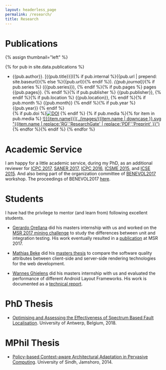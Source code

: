 ```yaml
---
layout: headerless_page
permalink: /research/
title: Research
---
```

# Publications

{% assign thumbnail="left" %}

{% for pub in site.data.publications %}
* {{pub.author}}.
[{{pub.title}}]({% if pub.internal %}{{pub.url | prepend: site.baseurl}}{% else %}{{pub.url}}{% endif %}).
*{{pub.journal}}*{% if pub.series %} ({{pub.series}}), {% endif %}{% if pub.pages %} pages {{pub.pages}}. {% endif %}{% if pub.publisher %} {{pub.publisher}}, {% endif %}{% if pub.location %} {{pub.location}}, {% endif %}{% if pub.month %} {{pub.month}} {% endif %}{% if pub.year %} {{pub.year}} {% endif %}  
{% if pub.doi %}[![DOI](../images/doi.svg "DOI")]({{pub.doi}}) {% endif %} {% if pub.media %}{% for item in pub.media %} [![{{item.name}}](../images/{{item.name | downcase }}.svg "{{item.name | replace:'RG','ResearchGate' | replace:'PDF','Preprint' }}")]({{item.url}}) {% endfor %}{% endif %}
{% endfor %}

# Academic Service

I am happy for a little academic service, during my PhD, as an additional reviewer for [ICPC 2017](https://www.computer.org/csdl/proceedings/icpc/2017/0535/00/0535z015.pdf), [SANER 2017](https://www.computer.org/csdl/proceedings/saner/2017/5501/00/07884601.pdf), [ICPC 2016](https://www.computer.org/csdl/proceedings/icpc/2016/1428/00/07503703.pdf), [ICSME 2015](https://www.computer.org/csdl/proceedings/icsme/2015/7532/00/07332445.pdf), and [ICSE 2015](https://www.computer.org/csdl/proceedings/icse/2015/1934/01/1934z037.pdf).
And also being part of the organization committee of [BENEVOL2017](http://ansymore.uantwerpen.be/events/BENEVOL2017) workshop. The proceedings of BENEVOL2017 [here](http://ceur-ws.org/Vol-2047/).

# Students
I have had the privilege to mentor (and learn from) following excellent students.

* [Gerardo Orellana](https://www.uantwerpen.be/en/education/international/international-students/international-degree-student/education-offer/testimonials/gerardo-orellana/) did his masters internship with us and worked on the [MSR 2017 mining challenge](http://2017.msrconf.org/#/challenge) to study the differences between unit and integration testing. His work eventually resulted in a [publication](../docs/MSR17_preprint.pdf) at MSR 2017.

* [Mathias Beke](https://denbeke.be) did his [masters thesis](https://denbeke.be/thesis/versions/mathias-beke-final.pdf) to compare the software quality attributes between client-side and server-side rendering technologies for the web development.

* [Wannes Ghielens](https://be.linkedin.com/in/wannesghielens) did his masters internship with us and evaluated the performance of different Android Layout Frameworks. His work is documented as a [technical report](../docs/ALF_technical_report_2018.pdf).

# PhD Thesis
* [Optimising and Assessing the Effectiveness of Spectrum Based Fault Localisation](../docs/PhD_thesis.pdf).
University of Antwerp, Belgium, 2018.

# MPhil Thesis
* [Policy-based Context-aware Architectural Adaptation in Pervasive Computing](../docs/MPhil_thesis.pdf).
University of Sindh, Jamshoro, 2014.
